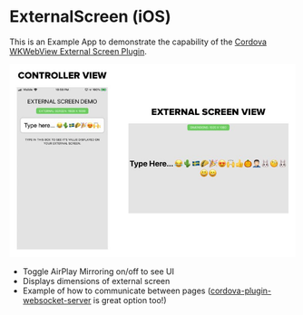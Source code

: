 # ExternalScreen (iOS)

This is an Example App to demonstrate the capability of the [Cordova WKWebView External Screen Plugin](https://github.com/josiaho/cordova-plugin-app-wkwebview-external-screen).

![](views.jpg)

- Toggle AirPlay Mirroring on/off to see UI
- Displays dimensions of external screen
- Example of how to communicate between pages ([cordova-plugin-websocket-server](https://github.com/becvert/cordova-plugin-websocket-server) is great option too!)